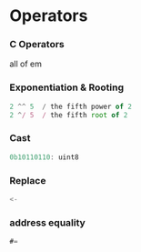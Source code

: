 
# Operators

### C Operators

all of em

### Exponentiation & Rooting

```TypeScript
2 ^^ 5  / the fifth power of 2
2 ^/ 5  / the fifth root of 2
```

### Cast

```TypeScript
0b10110110: uint8
```

### Replace

```TypeScript
<-
```

### address equality

```TypeScript
#=
```
